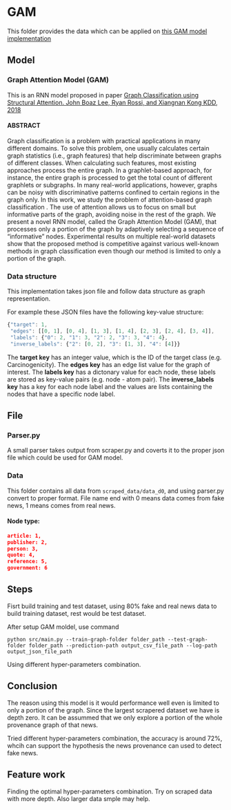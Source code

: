 # GAM
This folder provides the data which can be applied on [this GAM model implementation](https://github.com/benedekrozemberczki/GAM)

## Model

### Graph Attention Model (GAM)

This is an RNN model proposed in paper [Graph Classification using Structural Attention. John Boaz Lee, Ryan Rossi, and Xiangnan Kong KDD, 2018](http://ryanrossi.com/pubs/KDD18-graph-attention-model.pdf)

#### ABSTRACT
Graph classification is a problem with practical applications in many different domains. To solve this problem, one usually calculates certain graph statistics (i.e., graph features) that help discriminate between graphs of different classes. When calculating such features, most existing approaches process the entire graph. In a graphlet-based approach, for instance, the entire graph is processed to get the total count of different graphlets or subgraphs. In many real-world applications, however, graphs can be noisy with discriminative patterns confined to certain regions in the graph only. In this work, we study the problem of attention-based graph classification . The use of attention allows us to focus on small but informative parts of the graph, avoiding noise in the rest of the graph. We present a novel RNN model, called the Graph Attention Model (GAM), that processes only a portion of the graph by adaptively selecting a sequence of “informative” nodes. Experimental results on multiple real-world datasets show that the proposed method is competitive against various well-known methods in graph classification even though our method is limited to only a portion of the graph.

### Data structure

This implementation takes json file and follow data structure as graph representation.

For example these JSON files have the following key-value structure:

```javascript
{"target": 1,
 "edges": [[0, 1], [0, 4], [1, 3], [1, 4], [2, 3], [2, 4], [3, 4]],
 "labels": {"0": 2, "1": 3, "2": 2, "3": 3, "4": 4},
 "inverse_labels": {"2": [0, 2], "3": [1, 3], "4": [4]}}
```
The **target key** has an integer value, which is the ID of the target class (e.g. Carcinogenicity). The **edges key** has an edge list value for the graph of interest. The **labels key** has a dictonary value for each node, these labels are stored as key-value pairs (e.g. node - atom pair). The **inverse_labels key** has a key for each node label and the values are lists containing the nodes that have a specific node label.

## File

### Parser.py

A small parser takes output from scraper.py and coverts it to the proper json file which could be used for GAM model.

### Data

This folder contains all data from `scraped_data/data_d0`, and using parser.py convert to proper format. File name end with 0 means data comes from fake news, 1 means comes from real news.

#### Node type:
``` json
article: 1,
publisher: 2,
person: 3,
quote: 4,
reference: 5,
government: 6
```

## Steps

Fisrt build training and test dataset, using 80% fake and real news data to build training dataset, rest would be test dataset.

After setup GAM moldel, use command
```
python src/main.py --train-graph-folder folder_path --test-graph-folder folder_path --prediction-path output_csv_file_path --log-path output_json_file_path
```

Using different hyper-parameters combination.

## Conclusion

The reason using this model is it would performance well even is limited to only a portion of the graph. Since the largest scrapered dataset we have is depth zero. It can be assummed that we only explore a portion of the whole provenance graph of that news.

Tried different hyper-parameters combination, the accuracy is around 72%, whcih can support the hypothesis the news provenance can used to detect fake news.

## Feature work

Finding the optimal hyper-parameters combination. Try on scraped data with more depth. Also larger data smple may help.
